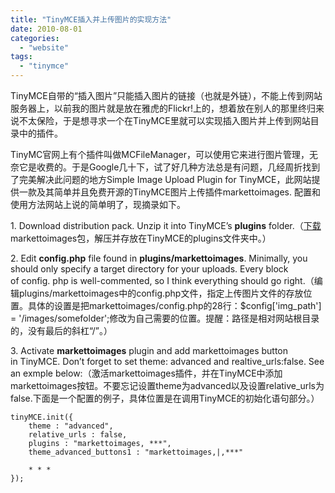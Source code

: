 ```yaml
---
title: "TinyMCE插入并上传图片的实现方法"
date: 2010-08-01
categories: 
  - "website"
tags: 
  - "tinymce"
---
```


TinyMCE自带的“插入图片”只能插入图片的链接（也就是外链），不能上传到网站服务器上，以前我的图片就是放在雅虎的Flickr!上的，想着放在别人的那里终归来说不太保险，于是想寻求一个在TinyMCE里就可以实现插入图片并上传到网站目录中的插件。

TinyMC官网上有个插件叫做MCFileManager，可以使用它来进行图片管理，无奈它是收费的。于是Google几十下，试了好几种方法总是有问题，几经周折找到了完美解决此问题的地方Simple Image Upload Plugin for TinyMCE，此网站提供一款及其简单并且免费开源的TinyMCE图片上传插件markettoimages. 配置和使用方法网站上说的简单明了，现摘录如下。

1\. Download distribution pack. Unzip it into TinyMCE’s **plugins** folder.（[下载](https://docs.google.com/leaf?id=0BylPy_4csyrXMzJiZDNjYjAtNmI1Ny00NzY5LWFlOWItNzI2OWUxMzc0ZDUz&sort=name&layout=list&num=50)markettoimages包，解压并存放在TinyMCE的plugins文件夹中。）

2\. Edit **config.php** file found in **plugins/markettoimages**. Minimally, you should only specify a target directory for your uploads. Every block of config. php is well-commented, so I think everything should go right.（编辑plugins/markettoimages中的config.php文件，指定上传图片文件的存放位置。具体的设置是把markettoimages/config.php的28行：$config\['img\_path'\] = '/images/somefolder';修改为自己需要的位置。提醒：路径是相对网站根目录的，没有最后的斜杠“/”。）

3\. Activate **markettoimages** plugin and add markettoimages button in TinyMCE. Don’t forget to set theme: advanced and realtive\_urls:false. See an exmple below:（激活markettoimages插件，并在TinyMCE中添加markettoimages按钮。不要忘记设置theme为advanced以及设置relative\_urls为false.下面是一个配置的例子，具体位置是在调用TinyMCE的初始化语句部分。）

```
tinyMCE.init({
    theme : "advanced",
    relative_urls : false,
    plugins : "markettoimages, ***",
    theme_advanced_buttons1 : "markettoimages,|,***"

    * * *
});
```

